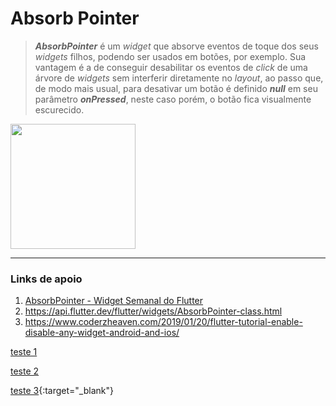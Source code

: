 # Absorb Pointer

> ___AbsorbPointer___ é um _widget_ que absorve eventos de toque dos seus _widgets_ filhos, podendo ser usados
em botões, por exemplo. Sua vantagem é a de conseguir desabilitar os eventos de _click_ de uma árvore
de _widgets_ sem interferir diretamente no _layout_, ao passo que, de modo mais usual, para desativar um
botão é definido ___null___ em seu parâmetro ___onPressed___, neste caso porém, o botão fica visualmente escurecido.


<img src="https://media.giphy.com/media/dWBNjqij7mwQJnGRyX/giphy.gif" width="200">

-----------

### Links de apoio
1. [AbsorbPointer - Widget Semanal do Flutter](https://www.youtube.com/watch?v=65HoWqBboI8&list=PLjxrf2q8roU23XGwz3Km7sQZFTdB996iG&index=23)
2. <https://api.flutter.dev/flutter/widgets/AbsorbPointer-class.html>
3. <https://www.coderzheaven.com/2019/01/20/flutter-tutorial-enable-disable-any-widget-android-and-ios/>


<a href="https://google.com" target="_blank">teste 1</a>

<a href="https://google.com" target="blank">teste 2</a>

[teste 3](https://google.com "Giiidd"){:target="_blank"}